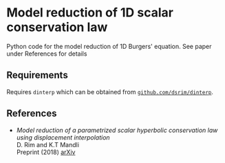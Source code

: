 # Model reduction of 1D scalar conservation law

Python code for the model reduction of 1D Burgers' equation. See paper under References for details

## Requirements

Requires ``dinterp`` which can be obtained from [``github.com/dsrim/dinterp``](https://github.com/dsrim/dinterp).

## References

* *Model reduction of a parametrized scalar hyperbolic conservation law using displacement interpolation* <br>
D. Rim and K.T Mandli <br>
Preprint (2018) [arXiv](https://arxiv.org/abs/1805.05938)

